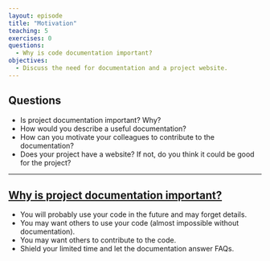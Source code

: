 ```yaml
---
layout: episode
title: "Motivation"
teaching: 5
exercises: 0
questions:
  - Why is code documentation important?
objectives:
  - Discuss the need for documentation and a project website.
---
```


## Questions

- Is project documentation important? Why?
- How would you describe a useful documentation?
- How can you motivate your colleagues to contribute to the documentation?
- Does your project have a website? If not, do you think it could be good for
  the project?

---

## [Why is project documentation important?](http://www.writethedocs.org/guide/writing/beginners-guide-to-docs/)

- You will probably use your code in the future and may forget details.
- You may want others to use your code (almost impossible without documentation).
- You may want others to contribute to the code.
- Shield your limited time and let the documentation answer FAQs.
